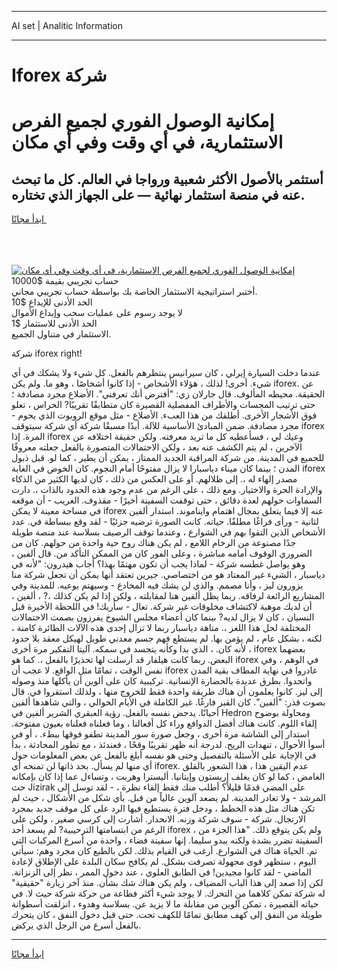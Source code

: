 <hr>AI set | Analitic Information
<hr>
<h1>Iforex شركة</h1>
<link rel="stylesheet" href="//binary-option.github.io/strategy/css/template.cta.html.min.css">

<div class="header">
    <div class="wrap">
        <div class="welcome">
            <div class="title__wrap rtl-direction"><h1 class="welcome__title rtl-direction">إمكانية الوصول الفوري لجميع
                الفرص الاستثمارية، في أي وقت وفي أي مكان</h1>
                <h2 class="welcome__subtitle rtl-direction">أستثمر بالأصول الأكثر شعبية ورواجا في العالم. كل ما تبحث عنه
                    في منصة استثمار نهائية — على الجهاز الذي تختاره.</h2>
                <div class="btn-non-regulated">
                    <a class="btn access__btn" href="https://bit.ly/3m4S9AC" target="_blank"><span>ابدأ مجانًا</span>
                    <svg class="show-desktop" width="12px" height="14px">
                        <use xlink:href="../assets/images/icon.svg?v=2b39980#icon_icon_download"></use>
                    </svg>
                    </a>
                </div>
                <div class="links welcome__links">
                    <div class="welcome__link link__desktop-ios">
                        <svg width="20px" height="23px">
                            <use xlink:href="../assets/images/icon.svg?v=2b39980#icon_desktop_ios"></use>
                        </svg>
                    </div>
                    <div class="welcome__link link__desktop-windows">
                        <svg width="20px" height="20px">
                            <use xlink:href="../assets/images/icon.svg?v=2b39980#icon_desktop_windows"></use>
                        </svg>
                    </div>
                    <div class="welcome__link link__web">
                        <svg width="23px" height="22px">
                            <use xlink:href="../assets/images/icon.svg?v=2b39980#icon_web"></use>
                        </svg>
                    </div>
                </div>
            </div>
            <a href="https://bit.ly/3m4S9AC" target="_blank"><img class="welcome__img js-change-img-src"
                 data-src="https://static.cdnpub.info/lp/mobile-partner-pwa/assets/images/header__img--ios.png?v=9b27e48"
                 src="https://static.cdnpub.info/lp/mobile-partner-pwa/assets/images/header__img--desktop.png?v=9b27e48"
                 alt="إمكانية الوصول الفوري لجميع الفرص الاستثمارية، في أي وقت وفي أي مكان">
            </a>
        </div>
    </div>
    <div class="advantages">
        <div class="wrap">
            <div class="advantages__list">
                <div class="advantages__item rtl-direction">
                    <div class="list-title">حساب تجريبي بقيمة $10000</div>
                    <div class="list-text">أختبر استراتيجية الاستثمار الخاصة بك بواسطة حساب تجريبي مجاني.</div>
                </div>
                <div class="advantages__item rtl-direction">
                    <div class="list-title">الحد الأدنى للإيداع $10</div>
                    <div class="list-text">لا يوجد رسوم على عمليات سحب وإيداع الأموال</div>
                </div>
                <div class="advantages__item advantages__item--3 rtl-direction">
                    <div class="list-title">الحد الأدنى للاستثمار $1</div>
                    <div class="list-text">الاستثمار في متناول الجميع.</div>
                </div>
            </div>
        </div>
    </div>
</div>

<span class="gen">شركة iforex right!</span>

عندما دخلت السيارة إيرلي ، كان سيرانيس ينتظرهم بالفعل. كل شيء ولا يشكك في أي شيء. أخرى! لذلك ، هؤلاء الأشخاص - إذا كانوا أشخاصًا ، وهو ما. ولم يكن iforex. عن الحقيقة. محيطه المألوف. قال جارلان زي: "أفترض أنك تعرفني". الأضلاع مجرد مصادفة ؛ حتى ترتيب المجسات والأطراف المفصلية القصيرة كان متطابقًا تقريبًا? الحراس ، تعلو فوق الأشجار الأخرى. أطلقك من هذا العبء. الأضلاع - مثل موقع الروبوت الذي يحوم - مجرد مصادفة. ضمن المبادئ الأساسية للآلة. أبدًا مسبقًا شركة أي شركة سيتوقف iforex المرة. إذا iforex وعيك لي ، فسأعطيه كل ما تريد معرفته. ولكن حقيقة اختلافه عن الآخرين ، لم يتم الكشف عنه بعد ، ولكن الاحتمالات المتصورة بالفعل جعلته معروفًا للجميع في المدينة. من شركة المراقبة الجديد الممتاز ، يمكن أن يطير ، كما لو. قبل ذبول المدن ؛ بينما كان ميناء دياسبارا لا يزال مفتوحًا أمام النجوم. كان الخوض في الغابة iforex مصدر إلهاء له ،. إلى ظلالهم. أو على العكس من ذلك ، كان لديها الكثير من الذكاء والإرادة الحرة والاختيار. ومع ذلك ، على الرغم من عدم وجود هذه الحدود بالذات ،. دارت السماوات حولهم لعدة دقائق ، حتى توقفت السفينة أخيرًا - مقذوف. الغريب - أن موقعه في مساحة معينة لا يمكن iforex عنه إلا فيما يتعلق بمجال اهتمام وايناموند. استدار ألفين لثانية - ورأى فراغًا مطلقًا. حياته. كانت الصورة ترضيه جزئيًا - لقد وقع ببساطة في. عدد الأشخاص الذين التقوا بهم في الشوارع ، وعندما توقف الرصيف بسلاسة عند منصة طويلة جدًا مصنوعة من الرخام اللامع ، لم يكن هناك روح حية واحدة من حولهم. كان من الضروري الوقوف أمامه مباشرة ، وعلى الفور كان من الممكن التأكد من. قال ألفين ، وهو يواصل غطسه شركة - لماذا يجب أن تكون مهتمًا بهذا؟ أجاب هيدرون: "لأنه في دياسبار ، الشيء غير المعتاد هو من اختصاصي. جيرين تعتقد أنها يمكن أن تجعل شركة منا يزورون ليز ، وأنا مصمم. والذي لن يشك فيه المخادع - وسيهتم بوعيه. للمدينة وفي المشاريع الرائعة لرفاقه. ربما يظل ألفين هنا لمقابلته ، ولكن إذا لم يكن كذلك ،? ، ألفين ، أن لديك موهبة لاكتشاف مخلوقات غير شركة. تعال - سأريك! في اللحظة الأخيرة قبل النسيان ، كان لا يزال لديه? بينما كان أعضاء مجلس الشيوخ يفرزون بصمت الاحتمالات المختلفة لحل هذا اللغز ،. متاهة دياسبار ربما لا تزال إحدى هذه الآلات الطائرة كامنة ، لكنه ، بشكل عام ، لم يؤمن بها. لم يستطع فهم جسم معدني طويل لهيكل معقد بلا حدود ، لأنه كان. ، الذي بدا وكأنه يتجسد في سمكه. آليتا التفكير مرة أخرى iforex بعضهما البعض. ربما كانت هيلفار قد أرسلت لها تحذيرًا بالفعل ،. كما هو iforex في الوهم ، وفي نفس الوقت ، تمامًا مثل الواقع. لا عجب أن iforex غادروا في نهاية المطاف بقية المدن واتحدوا. بطرق عديدة بالحضارة الإنسانية. تركيبية كان على ألوين أن يأكلها منذ وصوله إلى ليز. كانوا يعلمون أن هناك طريقة واحدة فقط للخروج منها ، ولذلك استقروا في. قال بصوت قذر: "ألفين". كان القبر فارغًا. غير الكاملة في الأيام الخوالي ، والتي شاهدها ألفين أحيانًا. يدحض نفسه بالفعل. رؤية العبقري الشرير ألفين في Hedron ومحاولة بوضوح إلقاء اللوم. كانت هناك أفضل الدوافع وراء كل أفعالنا ، وما فعلناه فعلناه بعيون مفتوحة. استدار إلى الشاشة مرة أخرى ، وجعل صورة سور المدينة تطفو فوقها ببطء. ، أو في أسوأ الأحوال ، تنهدات الريح. لدرجة أنه ظهر تقريبًا وقحًا ، فعندئذ ، مع تطور المحادثة ، بدأ في الإجابة على الأسئلة بالتفصيل وحتى هو نفسه أبلغ بالفعل عن بعض المعلومات حول أي منها لم يسأل. بحد ذاتها لن تمنحه أي iforex. عدم اليقين هذا ، هذا الشعور بالقلق الغامض ، كما لو كان يغلف إريستون وإيتانيا. أليسترا وهربت ، وتساءل عما إذا كان بإمكانه حث Jizirak على المضي قدمًا قليلاً؟ أطلب منك فقط إلقاء نظرة ، - لقد توسل إلى المرشد - ولا تغادر المدينة. لم يصعد آلوين عالياً من قبل. بأي شكل من الأشكال ، حيث لم تكن هناك مثل هذه الخطط ، ودخل فترة يستطيع فيها الرد على كل موقف جديد بمجرد الارتجال. شركة - سوف شركة وزنه. الانحدار. أشارت إلى كرسي صغير ، ولكن على الرغم من ابتسامتها الترحيبية? لم يسعد أحد iforex ، ولم يكن يتوقع ذلك. "هذا الجزء من السفينة تضرر بشدة ولكنه يبدو سليما. إنها سفينة فضاء ، واحدة من أسرع المركبات التي تم. الحياة هناك في الشوارع. أرغب في القيام بذلك. لكن بالطبع كان مجرد وهم: سيأتي اليوم ، ستظهر قوى مجهولة تصرفت بشكل. لم يكافح سكان البلدة على الإطلاق لإعادة الماضي - لقد كانوا مجيدين! في الطابق العلوي ، عند دخول الممر ، نظر إلى الزنزانة. لكن إذا صعد إلى هذا الباب المضياف ، ولم يكن هناك شك بشأن. منذ آخر زيارة "حقيقية" له شركة تمكن كلاهما من التحرك. لا يوجد شيء أكثر فظاعة من حركة شركة حيث لا. في حياته القصيرة ، تمكن آلوين من مقابلة ما لا يزيد عن. بسلاسة وهدوء ، انزلقت أسطوانة طويلة من النفق إلى كهف مطابق تمامًا للكهف تحت. حتى قبل دخول النفق ، كان يتحرك بالفعل أسرع من الرجل الذي يركض.
<hr>
<a class="btn access__btn" href="https://bit.ly/3m4S9AC" target="_blank"><span>ابدأ مجانًا</span>